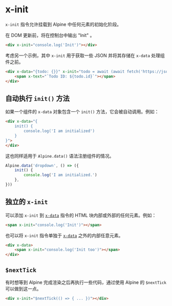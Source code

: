 # x-init

`x-init` 指令允许挂载到 Alpine 中任何元素的初始化阶段。

在 DOM 更新前，将在控制台中输出 "Init" 。

```html
<div x-init="console.log('Init')"></div>
```

考虑另一个示例，其中 `x-init` 用于获取一些 JSON 并将其存储在 `x-data` 处理组件之前。

```html
<div x-data="{todo: {}}" x-init="todo = await (await fetch('https://jsonplaceholder.typicode.com/todos/10')).json();">
    <span x-text="`Todo ID: ${todo.id}`"></span>
</div>
```

## 自动执行 `init()` 方法

如果一个组件的 `x-data` 对象包含一个 `init()` 方法，它会被自动调用。例如：

```html
<div x-data="{
    init() {
        console.log('I am initialized')
    }
}">
</div>
```

这也同样适用于 `Alpine.data()` 语法注册组件的情况。

```javascript
Alpine.data('dropdown', () => ({
    init() {
        console.log('I am initialized.')
    },
}))
```

## 独立的 `x-init`

可以添加 `x-init` 到 [`x-data`](./x-data.md) 指令的 HTML 块内部或外部的任何元素。例如：

```html
<span x-init="console.log('Init')"></span>
```

也可以将 `x-init` 指令单独于 [`x-data`](./x-data.md) 之外的内部任意元素。 

```html
<div x-data>
    <span x-init="console.log('Init too')"></span>
</div>
```

## `$nextTick`

有时想等到 Alpine 完成渲染之后再执行一些代码，通过使用 Alpine 的 `$nextTick` 可以做到这一点。

```html
<div x-init="$nextTick(() => { ... })"></div>
```